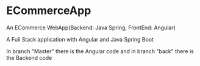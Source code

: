 # ECommerceApp
An ECommerce WebApp(Backend: Java Spring, FrontEnd: Angular)

A Full Stack application with Angular and Java Spring Boot 

In branch "Master" there is the Angular code and in branch "back" there is the Backend code


